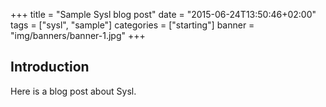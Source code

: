 +++
title = "Sample Sysl blog post"
date = "2015-06-24T13:50:46+02:00"
tags = ["sysl", "sample"]
categories = ["starting"]
banner = "img/banners/banner-1.jpg"
+++

## Introduction

Here is a blog post about Sysl.

